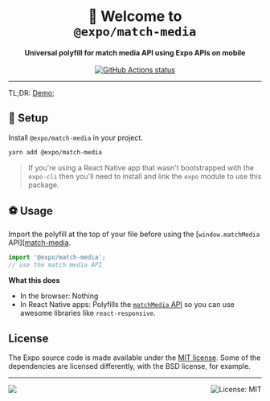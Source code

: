<!-- Title -->
<h1 align="center">
👋 Welcome to <br><code>@expo/match-media</code>
</h1>

<!-- Header -->

<p align="center">
    <b>Universal polyfill for match media API using Expo APIs on mobile</b>
    <br/>
    <br/>
    <a aria-label="Well tested CSS Library" href="https://github.com/expo/match-media/actions">
      <img align="center" alt="GitHub Actions status" src="https://github.com/expo/match-media/workflows/Check%20Universal%20Module/badge.svg">
    </a>
</p>

---

<!-- Body -->

TL;DR: [Demo](App.js);

## 🏁 Setup

Install `@expo/match-media` in your project.

```sh
yarn add @expo/match-media
```

> If you're using a React Native app that wasn't bootstrapped with the `expo-cli` then you'll need to install and link the `expo` module to use this package.

## ⚽️ Usage

Import the polyfill at the top of your file before using the [`window.matchMedia` API][[match-media].

```js
import '@expo/match-media';
// use the match media API
```

**What this does**

- In the browser: Nothing
- In React Native apps: Polyfills the [`matchMedia` API][match-media] so you can use awesome libraries like `react-responsive`.

## License

The Expo source code is made available under the [MIT license](LICENSE). Some of the dependencies are licensed differently, with the BSD license, for example.

<!-- Footer -->

---

<p>
    <a aria-label="sponsored by expo" href="http://expo.io">
        <img src="https://img.shields.io/badge/Sponsored_by-Expo-4630EB.svg?style=for-the-badge&logo=EXPO&labelColor=000&logoColor=fff" target="_blank" />
    </a>
    <a aria-label="@expo/match-media is free to use" href="/LICENSE" target="_blank">
        <img align="right" alt="License: MIT" src="https://img.shields.io/badge/License-MIT-success.svg?style=for-the-badge&color=33CC12" target="_blank" />
    </a>
</p>


[match-media]: https://developer.mozilla.org/en-US/docs/Web/API/Window/matchMedia